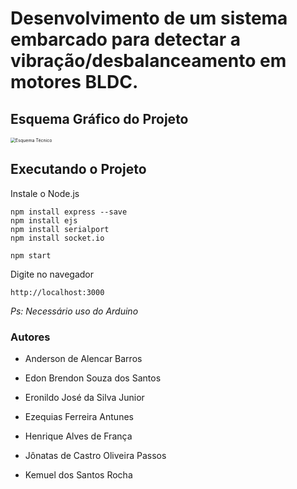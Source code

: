 # Desenvolvimento de um sistema embarcado para detectar a vibração/desbalanceamento em motores BLDC.

## Esquema Gráfico do Projeto

<img src="https://user-images.githubusercontent.com/41194545/112141023-8adbce80-8bb3-11eb-8080-007ab0a298df.jpg" alt="Esquema Técnico" style="zoom: 50%;" />

## Executando o Projeto

Instale o Node.js

```
npm install express --save
npm install ejs
npm install serialport
npm install socket.io
```

```
npm start
```

Digite no navegador

```
http://localhost:3000
```

*Ps: Necessário uso do Arduino*

### Autores

- Anderson de Alencar Barros

- Edon Brendon Souza dos Santos
- Eronildo José da Silva Junior 
- Ezequias Ferreira Antunes
- Henrique Alves de França
- Jônatas de Castro Oliveira Passos
- Kemuel dos Santos Rocha

